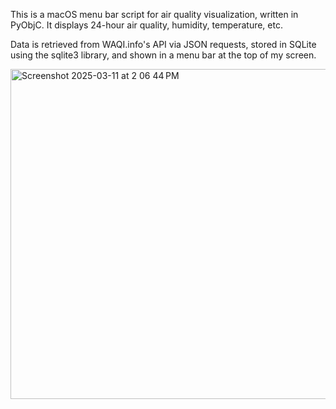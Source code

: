This is a macOS menu bar script for air quality visualization, written in PyObjC. It displays 24-hour air quality, humidity, temperature, etc.

Data is retrieved from WAQI.info's API via JSON requests, stored in SQLite using the sqlite3 library, and shown in a menu bar at the top of my screen.

<img width="528" alt="Screenshot 2025-03-11 at 2 06 44 PM" src="https://github.com/user-attachments/assets/a0db2d0a-b160-42f8-9f50-d659759afd2a" />
